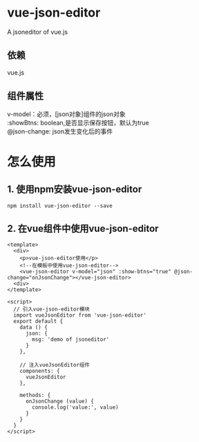 # vue-json-editor
A jsoneditor of vue.js

## 依赖
vue.js

## 组件属性
v-model：必须，[json对象]组件的json对象   
:showBtns: boolean,是否显示保存按钮，默认为true   
@json-change: json发生变化后的事件

# 怎么使用
## 1. 使用npm安装vue-json-editor
```
npm install vue-json-editor --save
```
## 2. 在vue组件中使用vue-json-editor
```
<template>
  <div>
    <p>vue-json-editor使用</p>
    <!--在模板中使用vue-json-editor-->
    <vue-json-editor v-model="json" :show-btns="true" @json-change="onJsonChange"></vue-json-editor>
  <div>
</template>

<script>
  // 引入vue-json-editor模块
  import vueJsonEditor from 'vue-json-editor'
  export default {
    data () {
      json: {
        msg: 'demo of jsoneditor'
      }
    },

    // 注入vueJsonEditor组件
    components: {
      vueJsonEditor
    },

    methods: {
      onJsonChange (value) {
        console.log('value:', value)
      }
    }
  }
</script>
```
